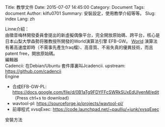 Title: 教學文件
Date: 2015-07-07 14:45:00
Category: Document
Tags: document
Author: kilfu0701
Summary: 安裝設定，使用教學介紹等等。
Slug: index
Lang: zh

<div>
  <div class="sub-lead-title">Linne介紹：</div>
  <span>由徵音梅林開發委員會提出的新虛擬偶像平台，完全開放原始碼、跨平台，核心是日本山梨大學森勢将雅教授所開發的World演算法引擎 EFB-GW。</span>
  <span><a href="http://ml.cs.yamanashi.ac.jp/world/" target="_blank">World</a> 演算法有著高速度即時（不需事先產生fraq檔）、高音質、不易失真的優異技術，而且patent free，開放原始碼。</span>
  <div class="sub-lead-title">編輯器</div>
  <span>Cadencii: 在Debian/Ubuntu 套件庫裏叫Jcadencii. upstream: <a href="https://github.com/cadencii" target="_blank">https://github.com/cadencii</a></span>
  <div class="sub-lead-title">Engine</div>
  <ul>
    <li>合成EFB-GW-PL: <a href="https://docs.google.com/file/d/0B1aTg9FDYFFcSWRkSUxEdUIyenM/edit" target="_blank">https://docs.google.com/file/d/0B1aTg9FDYFFcSWRkSUxEdUIyenM/edit</a>  （Press ctrl+s to download）</li>
    <li>wavtool-pl: <a href="https://sourceforge.jp/projects/wavtool-pl/" target="_blank">https://sourceforge.jp/projects/wavtool-pl/</a></li>
    <li>前導程式 xvsqExec: <a href="https://code.launchpad.net/~paulliu/+junk/xvsqExec" target="_blank">https://code.launchpad.net/~paulliu/+junk/xvsqExec</a></li>
  </ul>
  <div class="sub-lead-title">安裝方法</div>
</div>

